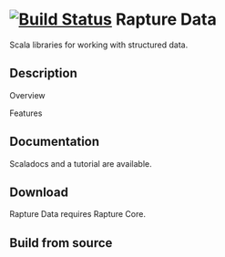 [![Build Status](https://travis-ci.org/propensive/rapture-data.png?branch=master)](https://travis-ci.org/propensive/rapture-data)
Rapture Data
============

Scala libraries for working with structured data.

Description
-----------

Overview

Features

Documentation
-------------

Scaladocs and a tutorial are available.

Download
--------

Rapture Data requires Rapture Core.

Build from source
-----------------
